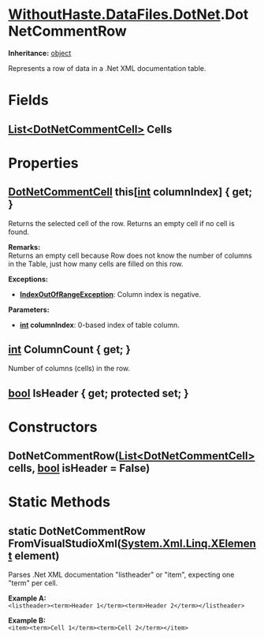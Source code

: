 # [WithoutHaste.DataFiles.DotNet](TableOfContents.WithoutHaste.DataFiles.DotNet.md).DotNetCommentRow

**Inheritance:** [object](https://docs.microsoft.com/en-us/dotnet/api/system.object)  

Represents a row of data in a .Net XML documentation table.  

# Fields

## [List&lt;DotNetCommentCell&gt;](https://docs.microsoft.com/en-us/dotnet/api/system.collections.generic.list-1) Cells

# Properties

## [DotNetCommentCell](WithoutHaste.DataFiles.DotNet.DotNetCommentCell.md) this[[int](https://docs.microsoft.com/en-us/dotnet/api/system.int32) columnIndex] { get; }

Returns the selected cell of the row. Returns an empty cell if no cell is found.  

**Remarks:**  
Returns an empty cell because Row does not know the number of columns in the Table, just how many cells are filled on this row.  

**Exceptions:**  
* **[IndexOutOfRangeException](https://docs.microsoft.com/en-us/dotnet/api/system.indexoutofrangeexception)**: Column index is negative.  

**Parameters:**  
* **[int](https://docs.microsoft.com/en-us/dotnet/api/system.int32) columnIndex**: 0-based index of table column.  

## [int](https://docs.microsoft.com/en-us/dotnet/api/system.int32) ColumnCount { get; }

Number of columns (cells) in the row.  

## [bool](https://docs.microsoft.com/en-us/dotnet/api/system.boolean) IsHeader { get; protected set; }

# Constructors

## DotNetCommentRow([List&lt;DotNetCommentCell&gt;](https://docs.microsoft.com/en-us/dotnet/api/system.collections.generic.list-1) cells, [bool](https://docs.microsoft.com/en-us/dotnet/api/system.boolean) isHeader = False)

# Static Methods

## static DotNetCommentRow FromVisualStudioXml([System.Xml.Linq.XElement](https://docs.microsoft.com/en-us/dotnet/api/system.xml.linq.xelement) element)

Parses .Net XML documentation "listheader" or "item", expecting one "term" per cell.  

**Example A:**  
`<listheader><term>Header 1</term><term>Header 2</term></listheader>`  

**Example B:**  
`<item><term>Cell 1</term><term>Cell 2</term></item>`  

